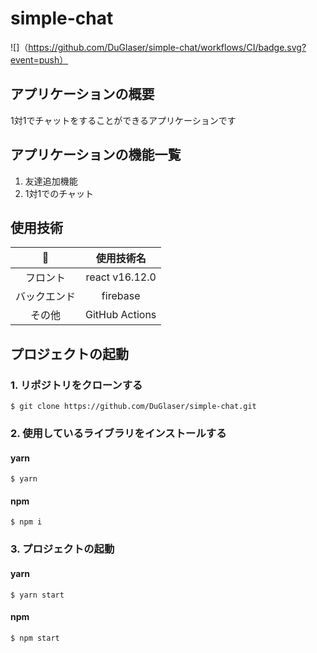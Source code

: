 # simple-chat
![]（https://github.com/DuGlaser/simple-chat/workflows/CI/badge.svg?event=push）
## アプリケーションの概要
1対1でチャットをすることができるアプリケーションです

## アプリケーションの機能一覧
1. 友達追加機能
2. 1対1でのチャット

## 使用技術
|:rocket:|使用技術名|
|:---:|:----:|
|フロント| react v16.12.0 |
|バックエンド| firebase|
|その他| GitHub Actions|



## プロジェクトの起動
### 1. リポジトリをクローンする
```
$ git clone https://github.com/DuGlaser/simple-chat.git
```

### 2. 使用しているライブラリをインストールする
#### yarn
```
$ yarn
```

#### npm
```
$ npm i 
```

### 3. プロジェクトの起動
#### yarn
```
$ yarn start
```

#### npm 
```
$ npm start
```

